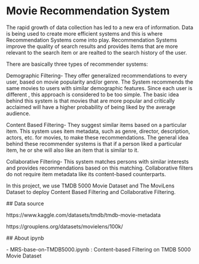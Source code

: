 # Movie Recommendation System
</p>
The rapid growth of data collection has led to a new era of information. Data is being used to create more efficient systems and this is where Recommendation Systems come into play. Recommendation Systems improve the quality of search results and provides items that are more relevant to the search item or are realted to the search history of the user. </p>
</p>
There are basically three types of recommender systems: </p>
</p>
Demographic Filtering- They offer generalized recommendations to every user, based on movie popularity and/or genre. The System recommends the same movies to users with similar demographic features. Since each user is different , this approach is considered to be too simple. The basic idea behind this system is that movies that are more popular and critically acclaimed will have a higher probability of being liked by the average audience. </p>
Content Based Filtering- They suggest similar items based on a particular item. This system uses item metadata, such as genre, director, description, actors, etc. for movies, to make these recommendations. The general idea behind these recommender systems is that if a person liked a particular item, he or she will also like an item that is similar to it.</p>
Collaborative Filtering- This system matches persons with similar interests and provides recommendations based on this matching. Collaborative filters do not require item metadata like its content-based counterparts. </p>
</p>
In this project, we use TMDB 5000 Movie Dataset and The MoviLens Dataset to deploy Content Based Filtering and Collaborative Filtering. </p>
</p>
## Data source
</p>
https://www.kaggle.com/datasets/tmdb/tmdb-movie-metadata </p>
https://grouplens.org/datasets/movielens/100k/ </p>
## About ipynb
</p>
- MRS-base-on-TMDB5000.ipynb : Content-based Filtering on TMDB 5000 Movie Dataset </p>




